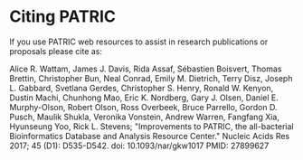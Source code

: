 # Citing PATRIC

If you use PATRIC web resources to assist in research publications or proposals please cite as:

Alice R. Wattam, James J. Davis, Rida Assaf, Sébastien Boisvert, Thomas Brettin, Christopher Bun, Neal Conrad, Emily M. Dietrich, Terry Disz, Joseph L. Gabbard, Svetlana Gerdes, Christopher S. Henry, Ronald W. Kenyon, Dustin Machi, Chunhong Mao, Eric K. Nordberg, Gary J. Olsen, Daniel E. Murphy-Olson, Robert Olson, Ross Overbeek, Bruce Parrello, Gordon D. Pusch, Maulik Shukla, Veronika Vonstein, Andrew Warren, Fangfang Xia, Hyunseung Yoo, Rick L. Stevens; "Improvements to PATRIC, the all-bacterial Bioinformatics Database and Analysis Resource Center." Nucleic Acids Res 2017; 45 (D1): D535-D542. doi: 10.1093/nar/gkw1017 PMID: 27899627
